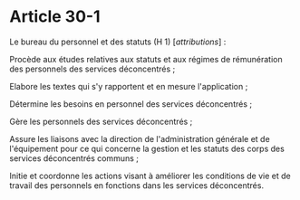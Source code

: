 # Article 30-1

Le bureau du personnel et des statuts (H 1) [*attributions*] :

Procède aux études relatives aux statuts et aux régimes de rémunération des personnels des services déconcentrés ;

Elabore les textes qui s'y rapportent et en mesure l'application ;

Détermine les besoins en personnel des services déconcentrés ;

Gère les personnels des services déconcentrés ;

Assure les liaisons avec la direction de l'administration générale et de l'équipement pour ce qui concerne la gestion et les statuts des corps des services déconcentrés communs ;

Initie et coordonne les actions visant à améliorer les conditions de vie et de travail des personnels en fonctions dans les services déconcentrés.
